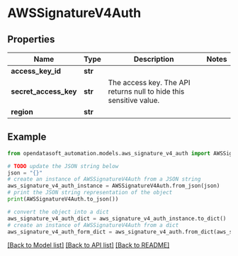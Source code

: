 # AWSSignatureV4Auth


## Properties

Name | Type | Description | Notes
------------ | ------------- | ------------- | -------------
**access_key_id** | **str** |  | 
**secret_access_key** | **str** | The access key. The API returns null to hide this sensitive value. | 
**region** | **str** |  | 

## Example

```python
from opendatasoft_automation.models.aws_signature_v4_auth import AWSSignatureV4Auth

# TODO update the JSON string below
json = "{}"
# create an instance of AWSSignatureV4Auth from a JSON string
aws_signature_v4_auth_instance = AWSSignatureV4Auth.from_json(json)
# print the JSON string representation of the object
print(AWSSignatureV4Auth.to_json())

# convert the object into a dict
aws_signature_v4_auth_dict = aws_signature_v4_auth_instance.to_dict()
# create an instance of AWSSignatureV4Auth from a dict
aws_signature_v4_auth_form_dict = aws_signature_v4_auth.from_dict(aws_signature_v4_auth_dict)
```
[[Back to Model list]](../README.md#documentation-for-models) [[Back to API list]](../README.md#documentation-for-api-endpoints) [[Back to README]](../README.md)


